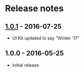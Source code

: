 # Release notes

<!-- Release notes authoring guidelines: http://keepachangelog.com/ -->

<!-- ## [Unreleased] -->

## [1.0.1] - 2016-07-25

- UI Kit updated to say "Winter ’17"

## 1.0.0 - 2016-05-25

- Initial release

[Unreleased]: https://github.com/salesforce-ux/design-system-ui-kit/compare/v1.0.1...HEAD
[1.0.1]: https://github.com/salesforce-ux/design-system-ui-kit/compare/v1.0.0...v1.0.1
